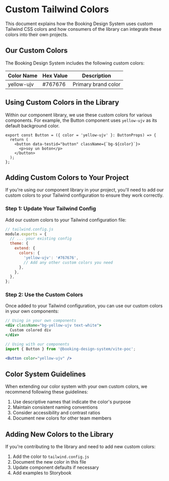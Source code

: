 # Custom Tailwind Colors

This document explains how the Booking Design System uses custom Tailwind CSS colors and how consumers of the library can integrate these colors into their own projects.

## Our Custom Colors

The Booking Design System includes the following custom colors:

| Color Name | Hex Value | Description |
|------------|-----------|-------------|
| yellow-ujv | #767676   | Primary brand color |

## Using Custom Colors in the Library

Within our component library, we use these custom colors for various components. For example, the Button component uses `yellow-ujv` as its default background color.

```tsx
export const Button = ({ color = 'yellow-ujv' }: ButtonProps) => {
  return (
    <button data-testid="button" className={`bg-${color}`}>
      <p>soy un boton</p>
    </button>
  );
};
```

## Adding Custom Colors to Your Project

If you're using our component library in your project, you'll need to add our custom colors to your Tailwind configuration to ensure they work correctly.

### Step 1: Update Your Tailwind Config

Add our custom colors to your Tailwind configuration file:

```js
// tailwind.config.js
module.exports = {
  // ... your existing config
  theme: {
    extend: {
      colors: {
        'yellow-ujv': '#767676',
        // Add any other custom colors you need
      },
    },
  },
};
```

### Step 2: Use the Custom Colors

Once added to your Tailwind configuration, you can use our custom colors in your own components:

```jsx
// Using in your own components
<div className="bg-yellow-ujv text-white">
  Custom colored div
</div>

// Using with our components
import { Button } from '@booking-design-system/vite-poc';

<Button color="yellow-ujv" />
```

## Color System Guidelines

When extending our color system with your own custom colors, we recommend following these guidelines:

1. Use descriptive names that indicate the color's purpose
2. Maintain consistent naming conventions
3. Consider accessibility and contrast ratios
4. Document new colors for other team members

## Adding New Colors to the Library

If you're contributing to the library and need to add new custom colors:

1. Add the color to `tailwind.config.js`
2. Document the new color in this file
3. Update component defaults if necessary
4. Add examples to Storybook
